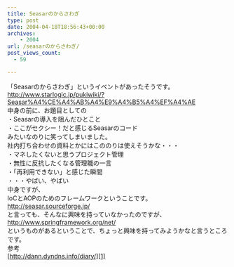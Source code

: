```yaml
---
title: Seasarのからさわぎ
type: post
date: 2004-04-18T18:56:43+00:00
archives:
    - 2004
url: /seasarのからさわぎ/
post_views_count:
  - 59

---
```

「Seasarのからさわぎ」というイベントがあったそうです。  
<http://www.starlogic.jp/pukiwiki/?Seasar%A4%CE%A4%AB%A4%E9%A4%B5%A4%EF%A4%AE>  
中身の前に、お題目としての  
・Seasarの導入を阻んだひとこと  
・ここがセクシー！だと感じるSeasarのコード  
みたいなのりに笑ってしまいました。  
社内打ち合わせの資料とかにはこののりは使えそうかな・・・  
・マネしたくないと思うプロジェクト管理  
・無性に反抗したくなる管理職の一言  
・「再利用できない」と感じた瞬間  
・・・やばい、やばい  
中身ですが、  
IoCとAOPのためのフレームワークということです。  
<http://seasar.sourceforge.jp/>  
と言っても、そんなに興味を持っていなかったのですが、  
<http://www.springframework.org/net/>  
というものがあるということで、ちょっと興味を持ってみようかなと言うところです。  
参考  
[http://dann.dyndns.info/diary/][1]

 [1]: http://dann.dyndns.info/diary/20040418.html#p02